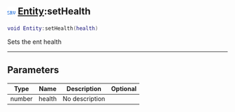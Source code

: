 ## ![server](../../.gitbook/assets/server.png) [Entity](./readme/entity.md):setHealth

```lua
void Entity:setHealth(health)
```

Sets the ent health

------
## Parameters

| Type   | Name | Description | Optional |
| ------ | ---- | ----------- | -------: |
| number | health | No description |  |

